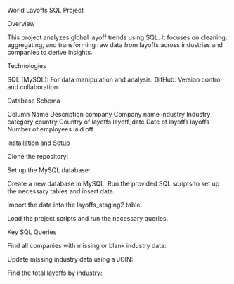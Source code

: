 World Layoffs SQL Project

Overview

This project analyzes global layoff trends using SQL. It focuses on cleaning, aggregating, and transforming raw data from layoffs across industries and companies to derive insights.

Technologies

SQL (MySQL): For data manipulation and analysis. GitHub: Version control and collaboration.

Database Schema

Column Name Description company Company name industry Industry category country Country of layoffs layoff_date Date of layoffs layoffs Number of employees laid off

Installation and Setup

Clone the repository:

Set up the MySQL database:

Create a new database in MySQL. Run the provided SQL scripts to set up the necessary tables and insert data.

Import the data into the layoffs_staging2 table.

Load the project scripts and run the necessary queries.

Key SQL Queries

Find all companies with missing or blank industry data:

Update missing industry data using a JOIN:

Find the total layoffs by industry:
